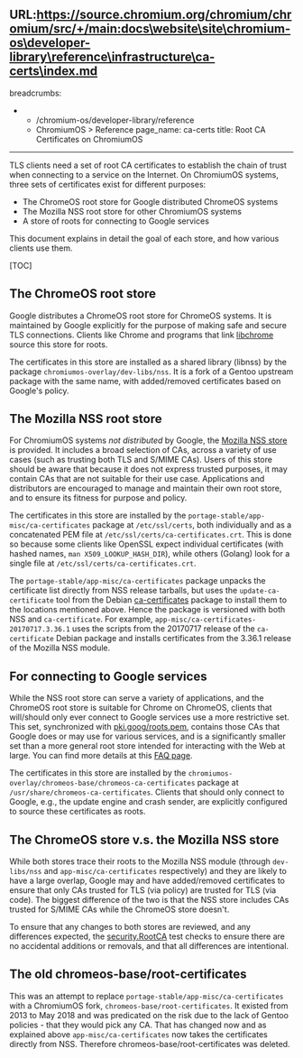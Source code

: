 URL:https://source.chromium.org/chromium/chromium/src/+/main:docs\website\site\chromium-os\developer-library\reference\infrastructure\ca-certs\index.md
---
breadcrumbs:
- - /chromium-os/developer-library/reference
  - ChromiumOS > Reference
page_name: ca-certs
title: Root CA Certificates on ChromiumOS
---

TLS clients need a set of root CA certificates to establish the chain of trust
when connecting to a service on the Internet. On ChromiumOS systems, three sets
of certificates exist for different purposes:

  - The ChromeOS root store for Google distributed ChromeOS systems
  - The Mozilla NSS root store for other ChromiumOS systems
  - A store of roots for connecting to Google services

This document explains in detail the goal of each store, and how various clients
use them.

[TOC]

## The ChromeOS root store

Google distributes a ChromeOS root store for ChromeOS systems. It is
maintained by Google explicitly for the purpose of making safe and secure TLS
connections. Clients like Chrome and programs that link [libchrome] source this
store for roots.

The certificates in this store are installed as a shared library (libnss) by the
package `chromiumos-overlay/dev-libs/nss`. It is a fork of a Gentoo upstream
package with the same name, with added/removed certificates based on Google's
policy.

## The Mozilla NSS root store

For ChromiumOS systems _not distributed_ by Google, the [Mozilla NSS store] is
provided. It includes a broad selection of CAs, across a variety of use cases
(such as trusting both TLS and S/MIME CAs). Users of this store should be aware
that because it does not express trusted purposes, it may contain CAs that are
not suitable for their use case. Applications and distributors are encouraged to
manage and maintain their own root store, and to ensure its fitness for purpose
and policy.

The certificates in this store are installed by the
`portage-stable/app-misc/ca-certificates` package at `/etc/ssl/certs`, both
individually and as a concatenated PEM file at
`/etc/ssl/certs/ca-certificates.crt`. This is done so because some clients like
OpenSSL expect individual certificates (with hashed names, `man
X509_LOOKUP_HASH_DIR`), while others (Golang) look for a single file at
`/etc/ssl/certs/ca-certificates.crt`.

The `portage-stable/app-misc/ca-certificates` package unpacks the certificate
list directly from NSS release tarballs, but uses the `update-ca-certificate`
tool from the Debian [ca-certificates] package to install them to the locations
mentioned above. Hence the package is versioned with both NSS and
`ca-certificate`. For example, `app-misc/ca-certificates-20170717.3.36.1` uses
the scripts from the 20170717 release of the `ca-certificate` Debian package and
installs certificates from the 3.36.1 release of the Mozilla NSS module.

## For connecting to Google services

While the NSS root store can serve a variety of applications, and the ChromeOS
root store is suitable for Chrome on ChromeOS, clients that will/should only
ever connect to Google services use a more restrictive set. This set,
synchronized with [pki.goog/roots.pem], contains those CAs that Google does or
may use for various services, and is a significantly smaller set than a more
general root store intended for interacting with the Web at large. You can find
more details at this [FAQ page].

The certificates in this store are installed by the
`chromiumos-overlay/chromeos-base/chromeos-ca-certificates` package at
`/usr/share/chromeos-ca-certificates`. Clients that should only connect to
Google, e.g., the update engine and crash sender, are explicitly configured to
source these certificates as roots.

## The ChromeOS store v.s. the Mozilla NSS store

While both stores trace their roots to the Mozilla NSS module (through
`dev-libs/nss` and `app-misc/ca-certificates` respectively) and they are likely
to have a large overlap, Google may and have added/removed certificates to
ensure that only CAs trusted for TLS (via policy) are trusted for TLS (via
code). The biggest difference of the two is that the NSS store includes CAs
trusted for S/MIME CAs while the ChromeOS store doesn't.

To ensure that any changes to both stores are reviewed, and any differences
expected, the [security.RootCA] test checks to ensure there are no accidental
additions or removals, and that all differences are intentional.

## The old chromeos-base/root-certificates

This was an attempt to replace `portage-stable/app-misc/ca-certificates` with a
ChromiumOS fork, `chromeos-base/root-certificates`. It existed from 2013 to May
2018 and was predicated on the risk due to the lack of Gentoo policies - that
they would pick any CA. That has changed now and as explained above
`app-misc/ca-certificates` now takes the certificates directly from NSS.
Therefore chromeos-base/root-certificates was deleted.

[libchrome]: /chromium-os/developer-library/guides/infrastructure/libchrome/
[Mozilla NSS store]: https://wiki.mozilla.org/CA
[pki.goog/roots.pem]: https://pki.goog/
[ca-certificates]: https://packages.debian.org/sid/ca-certificates
[security.RootCA]: https://chromium.googlesource.com/chromiumos/platform/tast-tests/+/HEAD/src/chromiumos/tast/local/bundles/cros/security/root_ca.go
[pki.goog/roots.pem]: https://pki.goog/roots.pem
[FAQ page]: https://pki.goog/faq/
